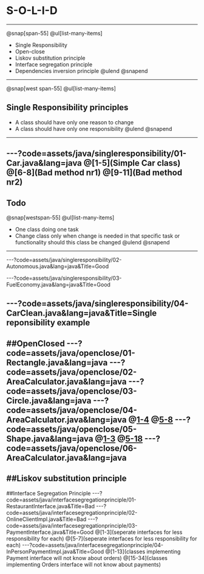 
# S-O-L-I-D
---

@snap[span-55]
@ul[list-many-items]
- Single Responsibility
- Open-close
- Liskov substitution principle
- Interface segregation principle
- Dependencies inversion principle
@ulend
@snapend

---
@snap[west span-55]
@ul[list-many-items]
## Single Responsibility principles
- A class should have only one reason to change
- A class should have only one responsibility
@ulend
@snapend
---

---?code=assets/java/singleresponsibility/01-Car.java&lang=java
@[1-5](Simple Car class)
@[6-8](Bad method nr1)
@[9-11](Bad method nr2)
---
## Todo
@snap[westspan-55]
@ul[list-many-items]
- One class doing one task
- Change class only when change is needed in that specific task or functionality should this class be changed
@ulend
@snapend
---
---?code=assets/java/singleresponsibility/02-Autonomous.java&lang=java&Title=Good

---?code=assets/java/singleresponsibility/03-FuelEconomy.java&lang=java&Title=Good

---?code=assets/java/singleresponsibility/04-CarClean.java&lang=java&Title=Single reponsibility example
---
##OpenClosed
---?code=assets/java/openclose/01-Rectangle.java&lang=java
---?code=assets/java/openclose/02-AreaCalculator.java&lang=java
---?code=assets/java/openclose/03-Circle.java&lang=java
---?code=assets/java/openclose/04-AreaCalculator.java&lang=java
@[1-4](modification)
@[5-8](modification)
---?code=assets/java/openclose/05-Shape.java&lang=java
@[1-3](interface)
@[5-18](shapes)
---?code=assets/java/openclose/06-AreaCalculator.java&lang=java
---
##Liskov substitution principle
---
##Interface Segregation Principle
---?code=assets/java/interfacesegregationprinciple/01-RestaurantInterface.java&Title=Bad
---?code=assets/java/interfacesegregationprinciple/02-OnlineClientImpl.java&Title=Bad
---?code=assets/java/interfacesegregationprinciple/03-PaymentInterface.java&Title=Good
@[1-3](seperate interfaces for less responsibility for each)
@[5-7](seperate interfaces for less responsibility for each)
---?code=assets/java/interfacesegregationprinciple/04-InPersonPaymentImpl.java&Title=Good
@[1-13](classes implementing Payment interface will not know about orders)
@[15-34](classes implementing Orders interface will not know about payments)
